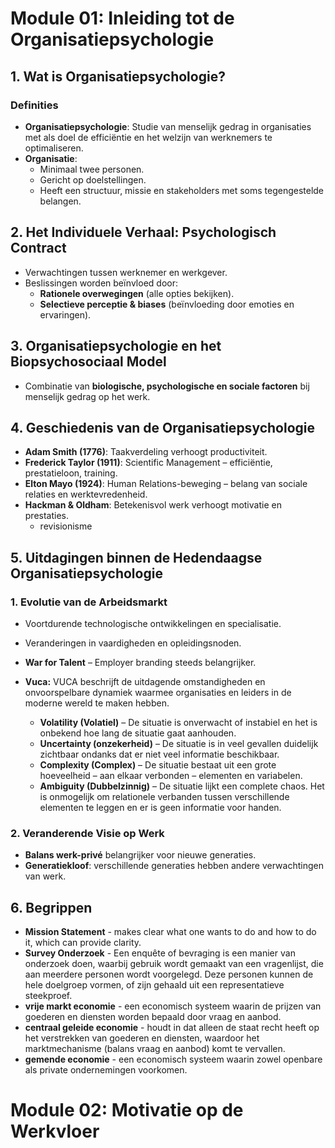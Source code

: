 # Module 01: Inleiding tot de Organisatiepsychologie

## 1. Wat is Organisatiepsychologie?  
### Definities  
- **Organisatiepsychologie**: Studie van menselijk gedrag in organisaties met als doel de efficiëntie en het welzijn van werknemers te optimaliseren.  
- **Organisatie**:  
  - Minimaal twee personen.  
  - Gericht op doelstellingen.  
  - Heeft een structuur, missie en stakeholders met soms tegengestelde belangen.  

## 2. Het Individuele Verhaal: Psychologisch Contract  
- Verwachtingen tussen werknemer en werkgever.  
- Beslissingen worden beïnvloed door:  
  - **Rationele overwegingen** (alle opties bekijken).  
  - **Selectieve perceptie & biases** (beïnvloeding door emoties en ervaringen).  

## 3. Organisatiepsychologie en het Biopsychosociaal Model  
- Combinatie van **biologische, psychologische en sociale factoren** bij menselijk gedrag op het werk.  

## 4. Geschiedenis van de Organisatiepsychologie  
- **Adam Smith (1776)**: Taakverdeling verhoogt productiviteit.  
- **Frederick Taylor (1911)**: Scientific Management – efficiëntie, prestatieloon, training.  
- **Elton Mayo (1924)**: Human Relations-beweging – belang van sociale relaties en werktevredenheid.  
- **Hackman & Oldham**: Betekenisvol werk verhoogt motivatie en prestaties.  
	- revisionisme

## 5. Uitdagingen binnen de Hedendaagse Organisatiepsychologie  
### 1. Evolutie van de Arbeidsmarkt  
- Voortdurende technologische ontwikkelingen en specialisatie.  
- Veranderingen in vaardigheden en opleidingsnoden.  
- **War for Talent** – Employer branding steeds belangrijker.  


- **Vuca:** VUCA beschrijft de uitdagende omstandigheden en onvoorspelbare dynamiek waarmee organisaties en leiders in de moderne wereld te maken hebben.
	- **Volatility (Volatiel)** – De situatie is onverwacht of instabiel en het is onbekend hoe lang de situatie gaat aanhouden.
	- **Uncertainty (onzekerheid)** – De situatie is in veel gevallen duidelijk zichtbaar ondanks dat er niet veel informatie beschikbaar.
	- **Complexity (Complex)** – De situatie bestaat uit een grote hoeveelheid – aan elkaar verbonden – elementen en variabelen.
	- **Ambiguity (Dubbelzinnig)** – De situatie lijkt een complete chaos. Het is onmogelijk om relationele verbanden tussen verschillende elementen te leggen en er is geen informatie voor handen.

### 2. Veranderende Visie op Werk  
- **Balans werk-privé** belangrijker voor nieuwe generaties.  
- **Generatiekloof**: verschillende generaties hebben andere verwachtingen van werk.  

## 6. Begrippen
- **Mission Statement** - makes clear what one wants to do and how to do it, which can provide clarity.
- **Survey Onderzoek** - Een enquête of bevraging is een manier van onderzoek doen, waarbij gebruik wordt gemaakt van een vragenlijst, die aan meerdere personen wordt voorgelegd. Deze personen kunnen de hele doelgroep vormen, of zijn gehaald uit een representatieve steekproef.
- **vrije markt economie** - een economisch systeem waarin de prijzen van goederen en diensten worden bepaald door vraag en aanbod.
- **centraal geleide economie** - houdt in dat alleen de staat recht heeft op het verstrekken van goederen en diensten, waardoor het marktmechanisme (balans vraag en aanbod) komt te vervallen.
- **gemende economie** - een economisch systeem waarin zowel openbare als private ondernemingen voorkomen.

# Module 02: Motivatie op de Werkvloer
